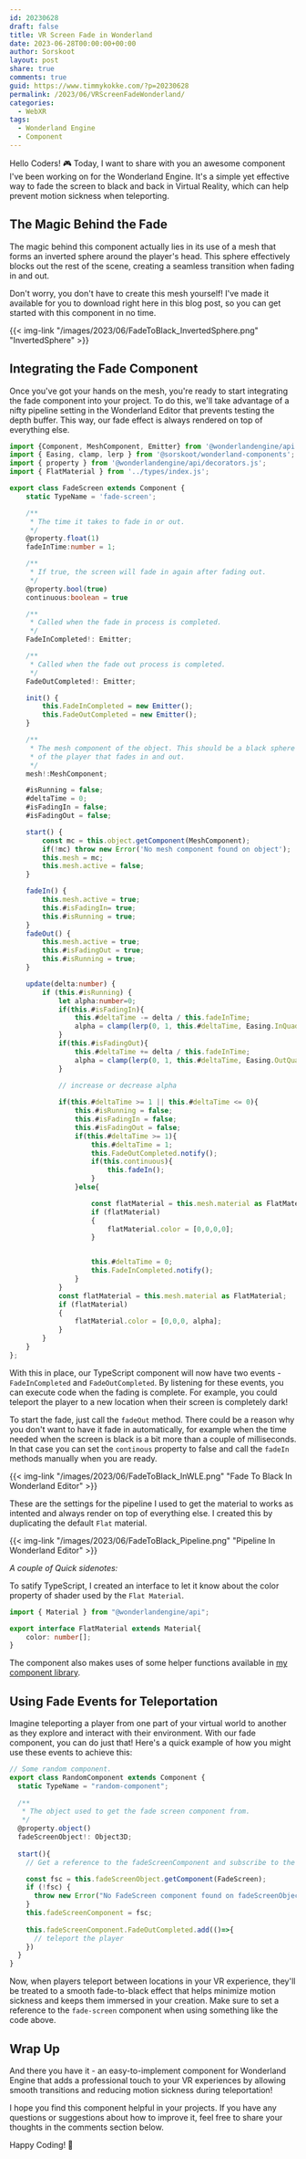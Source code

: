 ```yaml
---
id: 20230628
draft: false
title: VR Screen Fade in Wonderland
date: 2023-06-28T00:00:00+00:00
author: Sorskoot
layout: post
share: true
comments: true
guid: https://www.timmykokke.com/?p=20230628
permalink: /2023/06/VRScreenFadeWonderland/
categories:
  - WebXR
tags:
  - Wonderland Engine
  - Component
---
```


Hello Coders! 🎮 Today, I want to share with you an awesome component I've been working on for the Wonderland Engine. It's a simple yet effective way to fade the screen to black and back in Virtual Reality, which can help prevent motion sickness when teleporting.

## The Magic Behind the Fade 

The magic behind this component actually lies in its use of a mesh that forms an inverted sphere around the player's head. This sphere effectively blocks out the rest of the scene, creating a seamless transition when fading in and out.

Don't worry, you don't have to create this mesh yourself! I've made it available for you to download right here in this blog post, so you can get started with this component in no time.

{{< img-link "/images/2023/06/FadeToBlack_InvertedSphere.png" "InvertedSphere" >}}

## Integrating the Fade Component 

Once you've got your hands on the mesh, you're ready to start integrating the fade component into your project. To do this, we'll take advantage of a nifty pipeline setting in the Wonderland Editor that prevents testing the depth buffer. This way, our fade effect is always rendered on top of everything else.

```TypeScript
import {Component, MeshComponent, Emitter} from '@wonderlandengine/api';
import { Easing, clamp, lerp } from '@sorskoot/wonderland-components';
import { property } from '@wonderlandengine/api/decorators.js';
import { FlatMaterial } from '../types/index.js';

export class FadeScreen extends Component {
    static TypeName = 'fade-screen';

    /**
     * The time it takes to fade in or out.
     */
    @property.float(1)
    fadeInTime:number = 1;

    /**
     * If true, the screen will fade in again after fading out.
     */
    @property.bool(true)
    continuous:boolean = true

    /**
     * Called when the fade in process is completed.
     */
    FadeInCompleted!: Emitter;

    /**
     * Called when the fade out process is completed.
     */
    FadeOutCompleted!: Emitter;

    init() {
        this.FadeInCompleted = new Emitter();
        this.FadeOutCompleted = new Emitter();
    }

    /**
     * The mesh component of the object. This should be a black sphere around the head
     * of the player that fades in and out.
     */    
    mesh!:MeshComponent;

    #isRunning = false;
    #deltaTime = 0;
    #isFadingIn = false;
    #isFadingOut = false;

    start() {
        const mc = this.object.getComponent(MeshComponent);
        if(!mc) throw new Error('No mesh component found on object');
        this.mesh = mc;
        this.mesh.active = false;
    }

    fadeIn() {
        this.mesh.active = true;
        this.#isFadingIn= true;
        this.#isRunning = true;
    }
    fadeOut() {
        this.mesh.active = true;
        this.#isFadingOut = true;
        this.#isRunning = true;
    }

    update(delta:number) {
        if (this.#isRunning) {
            let alpha:number=0;
            if(this.#isFadingIn){
                this.#deltaTime -= delta / this.fadeInTime;
                alpha = clamp(lerp(0, 1, this.#deltaTime, Easing.InQuad), 0, 1);
            }
            if(this.#isFadingOut){
                this.#deltaTime += delta / this.fadeInTime;
                alpha = clamp(lerp(0, 1, this.#deltaTime, Easing.OutQuad), 0, 1);
            }

            // increase or decrease alpha
            
            if(this.#deltaTime >= 1 || this.#deltaTime <= 0){
                this.#isRunning = false;
                this.#isFadingIn = false;
                this.#isFadingOut = false;
                if(this.#deltaTime >= 1){
                    this.#deltaTime = 1;
                    this.FadeOutCompleted.notify();
                    if(this.continuous){
                        this.fadeIn();
                    }
                }else{

                    const flatMaterial = this.mesh.material as FlatMaterial;
                    if (flatMaterial)
                    {
                        flatMaterial.color = [0,0,0,0];
                    }


                    this.#deltaTime = 0;
                    this.FadeInCompleted.notify();
                }
            }
            const flatMaterial = this.mesh.material as FlatMaterial;
            if (flatMaterial)
            {
                flatMaterial.color = [0,0,0, alpha];
            }
        }
    }
};
```

With this in place, our TypeScript component will now have two events - `FadeInCompleted` and `FadeOutCompleted`. By listening for these events, you can execute code when the fading is complete. For example, you could teleport the player to a new location when their screen is completely dark!

To start the fade, just call the `fadeOut` method. There could be a reason why you don't want to have it fade in automatically, for example when the time needed when the screen is black is a bit more than a couple of milliseconds. In that case you can set the `continous` property to false and call the `fadeIn` methods manually when you are ready.

{{< img-link "/images/2023/06/FadeToBlack_InWLE.png" "Fade To Black In Wonderland Editor" >}}

These are the settings for the pipeline I used to get the material to works as intented and always render on top of everything else. I created this by duplicating the default `Flat` material.

{{< img-link "/images/2023/06/FadeToBlack_Pipeline.png" "Pipeline In Wonderland Editor" >}}

*A couple of Quick sidenotes:*

To satify TypeScript, I created an interface to let it know about the color property of shader used by the `Flat Material`. 

```TypeScript
import { Material } from "@wonderlandengine/api";

export interface FlatMaterial extends Material{
    color: number[];
}
```

The component also makes uses of some helper functions available in [my component library](https://github.com/sorskoot/SorskootWonderlandComponents).


## Using Fade Events for Teleportation 

Imagine teleporting a player from one part of your virtual world to another as they explore and interact with their environment. With our fade component, you can do just that! Here's a quick example of how you might use these events to achieve this:

```typescript
// Some random component.
export class RandomComponent extends Component {
  static TypeName = "random-component";
  
  /**
   * The object used to get the fade screen component from.
   */
  @property.object()
  fadeScreenObject!: Object3D;
  
  start(){
    // Get a reference to the fadeScreenComponent and subscribe to the complete   event. 

    const fsc = this.fadeScreenObject.getComponent(FadeScreen);
    if (!fsc) {
      throw new Error("No FadeScreen component found on fadeScreenObject");
    }
    this.fadeScreenComponent = fsc;
  
    this.fadeScreenComponent.FadeOutCompleted.add(()=>{
      // teleport the player
    })
  }
}
```

Now, when players teleport between locations in your VR experience, they'll be treated to a smooth fade-to-black effect that helps minimize motion sickness and keeps them immersed in your creation. Make sure to set a reference to the `fade-screen` component when using something like the code above.


## Wrap Up 

And there you have it - an easy-to-implement component for Wonderland Engine that adds a professional touch to your VR experiences by allowing smooth transitions and reducing motion sickness during teleportation!

I hope you find this component helpful in your projects. If you have any questions or suggestions about how to improve it, feel free to share your thoughts in the comments section below. 

Happy Coding! 🚀